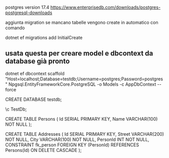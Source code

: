
postgres version 17.4
https://www.enterprisedb.com/downloads/postgres-postgresql-downloads

aggiunta migration se mancano tabelle vengono create  in automatico
con comando

dotnet ef migrations add InitialCreate


usata questa per creare model e dbcontext da database già pronto
---
dotnet ef dbcontext scaffold "Host=localhost;Database=testdb;Username=postgres;Password=postgres" Npgsql.EntityFrameworkCore.PostgreSQL -o Models -c AppDbContext --force

CREATE DATABASE testdb;

\c TestDb;

CREATE TABLE Persons (
    Id SERIAL PRIMARY KEY,
    Name VARCHAR(100) NOT NULL
);

CREATE TABLE Addresses (
    Id SERIAL PRIMARY KEY,
    Street VARCHAR(200) NOT NULL,
    City VARCHAR(100) NOT NULL,
    PersonId INT NOT NULL,
    CONSTRAINT fk_person FOREIGN KEY (PersonId) REFERENCES Persons(Id) ON DELETE CASCADE
);



